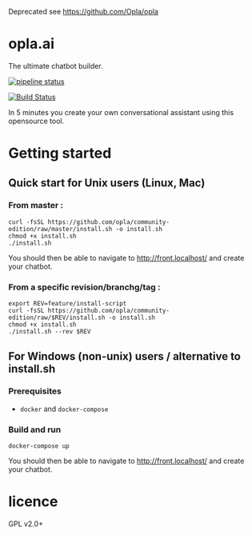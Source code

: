 Deprecated see https://github.com/Opla/opla

# opla.ai
The ultimate chatbot builder.

[![pipeline status](https://gitlab.com/licarth/cv-dev/badges/master/pipeline.svg)](https://gitlab.com/licarth/cv-dev/commits/master)

[![Build Status](https://travis-ci.org/Opla/community-edition.svg?branch=master)](https://travis-ci.org/Opla/community-edition)

In 5 minutes you create your own conversational assistant using this opensource tool.

# Getting started

## Quick start for Unix users (Linux, Mac)

### From master :

```
curl -fsSL https://github.com/opla/community-edition/raw/master/install.sh -o install.sh
chmod +x install.sh
./install.sh
```

You should then be able to navigate to http://front.localhost/ and create your chatbot.

### From a specific revision/branchg/tag :
```
export REV=feature/install-script
curl -fsSL https://github.com/opla/community-edition/raw/$REV/install.sh -o install.sh
chmod +x install.sh
./install.sh --rev $REV
```

## For Windows (non-unix) users / alternative to install.sh

### Prerequisites
- `docker` and  `docker-compose`

### Build and run

```
docker-compose up
```

You should then be able to navigate to http://front.localhost/ and create your chatbot.


# licence
GPL v2.0+
